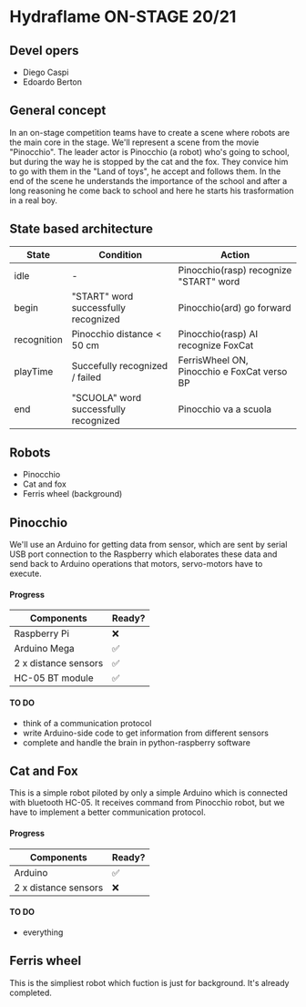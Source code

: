 # Hydraflame ON-STAGE 20/21

## Devel opers

- Diego Caspi
- Edoardo Berton

## General concept

In an on-stage competition teams have to create a scene where robots are the main core in the stage.
We'll represent a scene from the movie "Pinocchio". The leader actor is Pinocchio (a robot) who's going to school, but during the way he is stopped by the cat and the fox. They convice him to go with them in the "Land of toys", he accept and follows them.
In the end of the scene he understands the importance of the school and after a long reasoning he come back to school and here he starts his trasformation in a real boy.

## State based architecture

| State       | Condition                             | Action                                      |
|-------------|---------------------------------------|---------------------------------------------|
| idle        | -                                     | Pinocchio(rasp) recognize "START" word      |
| begin       | "START" word successfully recognized  | Pinocchio(ard) go forward                   |
| recognition | Pinocchio distance < 50 cm            | Pinocchio(rasp) AI recognize FoxCat         |
| playTime    | Succefully recognized / failed        | FerrisWheel ON, Pinocchio e FoxCat verso BP |
| end         | "SCUOLA" word successfully recognized | Pinocchio va a scuola                       |


## Robots

- Pinocchio
- Cat and fox
- Ferris wheel (background)

## Pinocchio

We'll use an Arduino for getting data from sensor, which are sent by serial USB port connection to the Raspberry which elaborates these data and send back to Arduino operations that motors, servo-motors have to execute.

#### Progress

| Components           | Ready?             |
| -------------------- | ------------------ |
| Raspberry Pi         | :x:                |
| Arduino Mega         | :white_check_mark: |
| 2 x distance sensors | :white_check_mark: |
| HC-05 BT module      | :white_check_mark: |

#### TO DO

- think of a communication protocol
- write Arduino-side code to get information from different sensors
- complete and handle the brain in python-raspberry software

## Cat and Fox

This is a simple robot piloted by only a simple Arduino which is connected with bluetooth HC-05.
It receives command from Pinocchio robot, but we have to implement a better communication protocol.

#### Progress

| Components           | Ready?             |
| -------------------- | ------------------ |
| Arduino              | :white_check_mark: |
| 2 x distance sensors | :x:                |

#### TO DO
- everything

## Ferris wheel
This is the simpliest robot which fuction is just for background.
It's already completed.
